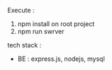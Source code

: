 

Execute : 
1. npm install on root project
3. npm run swrver

tech stack : 
- BE : express.js, nodejs, mysql
